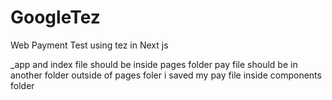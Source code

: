 # GoogleTez
Web Payment Test using tez in Next js

_app and index file should be inside pages folder
pay file should be in another folder outside of pages foler
i saved my pay file inside components folder 

